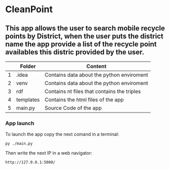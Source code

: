 # CleanPoint

This app allows the user to search mobile recycle points by District, when the user puts the district name the app provide a list of the recycle point availables 
this distric provided by the user. 
-------------------------------

||Folder |Content|
|-------------|---------------|--------------------|
|1|.idea | Contains data about the python enviroment |
|2| venv | Contains data about the python enviroment |
|3| rdf | Contains nt files that contains the triples |
|4| templates | Contains the html files of the app |
|5| main.py | Source Code of the app |


### App launch

To launch the app copy the next comand in a terminal:
~~~
py ./main.py
~~~

Then write the next IP in a web navigator:
~~~
http://127.0.0.1:5000/
~~~
